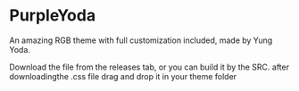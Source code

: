 # PurpleYoda
An amazing RGB theme with full customization included, made by Yung Yoda.

Download the file from the releases tab, or you can build it by the SRC. after downloadingthe .css file drag and drop it in your theme folder
